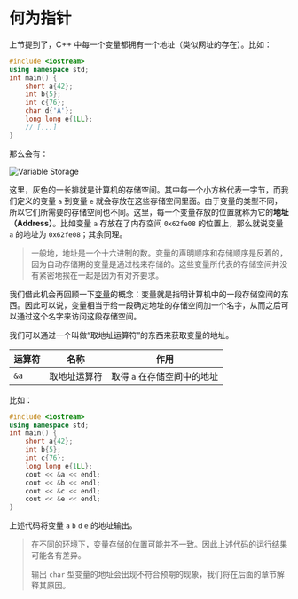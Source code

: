 # 何为指针

上节提到了，C++ 中每一个变量都拥有一个地址（类似网址的存在）。比如：
```cpp
#include <iostream>
using namespace std;
int main() {
    short a{42};
    int b{5};
    int c{76};
    char d{'A'};
    long long e{1LL};
    // [...]
}
```
那么会有：

![Variable Storage](https://s1.ax1x.com/2020/08/11/aOW1oD.png)

这里，灰色的一长排就是计算机的存储空间。其中每一个小方格代表一字节，而我们定义的变量 `a` 到变量 `e` 就会存放在这些存储空间里面。由于变量的类型不同，所以它们所需要的存储空间也不同。这里，每一个变量存放的位置就称为它的**地址（Address）**。比如变量 `a` 存放在了内存空间 `0x62fe08` 的位置上，那么就说变量 `a` 的地址为 `0x62fe08`；其余同理。

> 一般地，地址是一个十六进制的数。变量的声明顺序和存储顺序是反着的，因为自动存储期的变量是通过栈来存储的。这些变量所代表的存储空间并没有紧密地挨在一起是因为有对齐要求。

我们借此机会再回顾一下[变量](/ch02/part1/README.md#idx_变量)的概念：变量就是指明计算机中的一段存储空间的东西。因此可以说，变量相当于给一段确定地址的存储空间加一个名字，从而之后可以通过这个名字来访问这段存储空间。

我们可以通过一个叫做“取地址运算符”的东西来获取变量的地址。

| 运算符 | 名称         | 作用                        |
| ------ | ------------ | --------------------------- |
| `&a`   | 取地址运算符 | 取得 `a` 在存储空间中的地址 |

比如：
```CPP
#include <iostream>
using namespace std;
int main() {
    short a{42};
    int b{5};
    int c{76};
    long long e{1LL};
    cout << &a << endl;    
    cout << &b << endl;
    cout << &c << endl;
    cout << &e << endl;    
}
```
上述代码将变量 `a` `b` `d` `e` 的地址输出。

> 在不同的环境下，变量存储的位置可能并不一致。因此上述代码的运行结果可能各有差异。
>
> 输出 `char` 型变量的地址会出现不符合预期的现象，我们将在后面的章节解释其原因。

